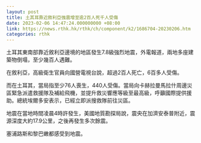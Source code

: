 ```yaml
---
layout: post
title: 土其耳靠近敘利亞強震增至逾2百人死千人受傷
date: 2023-02-06 14:47:24.000000000 +08:00
link: https://news.rthk.hk/rthk/ch/component/k2/1686704-20230206.htm
categories: rthk
---
```


土耳其東南部靠近敘利亞邊境的地區發生7.8級強烈地震，外電報道，兩地多座建築物倒塌，至少幾百人遇難。

在敘利亞，高級衛生官員向國營電視台說，超過2百人死亡，6百多人受傷。

而在土耳其，當局指至少76人喪生，440人受傷。當局向卡赫拉曼馬拉什周邊災區緊急派遣救援隊及補給飛機，並提升救災響應等級至最高級，呼籲國際提供援助。總統埃爾多安表示，已經立即派搜救隊前往災區。

地震在當地時間凌晨4時許發生，美國地質勘探局說，震央在加濟安泰普附近，震源深度大約17.9公里，之後再發生多次餘震。

塞浦路斯和黎巴嫩都感受到地震。
